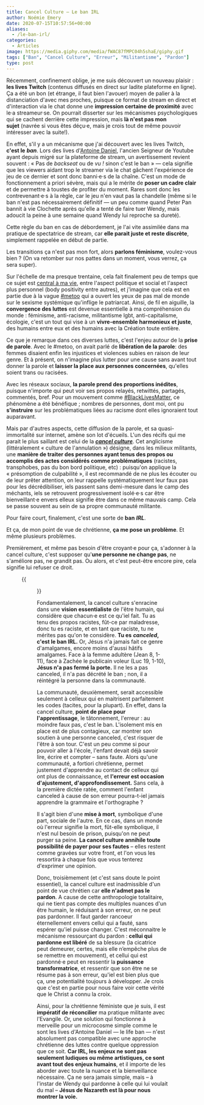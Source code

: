 ```yaml
---
title: Cancel Culture – Le ban IRL
author: Noémie Emery
date: 2020-07-15T10:57:56+00:00
aliases:
  - /le-ban-irl/
categories:
  - Articles
image: https://media.giphy.com/media/fWAC87fMPC04h5shaE/giphy.gif
tags: ["Ban", "Cancel Culture", "Erreur", "Militantisme", "Pardon"]
type: post
---
```


Récemment, confinement oblige, je me suis découvert un nouveau plaisir&nbsp;: **les lives Twitch** (contenus diffusés en direct sur ladite plateforme en ligne). Ça a été un bon (et étrange, il faut bien l'avouer) moyen de palier à la distanciation d'avec mes proches, puisque ce format de stream en direct et d'interaction via le chat donne une **impression certaine de proximité** avec le·a streameur·se. On pourrait disserter sur les mécanismes psychologiques qui se cachent derrière cette impression, mais **là n'est pas mon sujet**&nbsp;(navrée si vous êtes déçu·e, mais je crois tout de même pouvoir intéresser avec la suite!).

En effet, s'il y a un mécanisme que j'ai découvert avec les lives Twitch, **c'est le** _**ban**_. Lors des lives d'[Antoine Daniel][1], l'ancien Seigneur de Youtube ayant depuis migré sur la plateforme de stream, un avertissement revient souvent&nbsp;: «&nbsp;Pas de _backseat_ ou de _vu&nbsp;!_ sinon c'est le ban&nbsp;» — cela signifie que les viewers aidant trop le streamer via le chat gâchent l'expérience de jeu de ce dernier et sont donc banni·e·s de la chaîne. C'est un mode de fonctionnement a priori sévère, mais qui a le mérite de **poser un cadre clair** et de permettre à toustes de profiter du moment. Rares sont donc les contrevenant·e·s à la règle, car le jeu n'en vaut pas la chandelle (même si le ban n'est pas nécessairement définitif — un peu comme quand Peter Pan bannit à vie Clochette après qu'elle a tenté de faire tuer Wendy, mais adoucit la peine à une semaine quand Wendy lui reproche sa dureté).

Cette règle du ban en cas de débordement, je l'ai vite assimilée dans ma pratique de spectatrice de stream, car **elle parait juste et reste discrète**, simplement rappelée en début de partie.

Les transitions ça n'est pas mon fort, alors **parlons féminisme**, voulez-vous bien&nbsp;? (On va retomber sur nos pattes dans un moment, vous verrez, ça sera super).


Sur l'échelle de ma presque trentaine, cela fait finalement peu de temps que ce sujet est [central à ma vie][2], entre l'aspect politique et social et l'aspect plus personnel (body positivity entre autres), et j'imagine que cela est en partie due à la vague [#metoo][3] qui a ouvert les yeux de pas mal de monde sur le sexisme systémique qu'inflige le patriarcat. Ainsi, de fil en aiguille, la **convergence des luttes** est devenue essentielle à ma compréhension du monde&nbsp;: féminisme, anti-racisme, militantisme lgbt, anti-capitalisme, écologie, c'est un tout qui vise à un **vivre-ensemble harmonieux et juste**, des humains entre eux et des humains avec la Création toute entière.




Ce que je remarque dans ces diverses luttes, c'est l'enjeu autour de la **prise de parole**. Avec le #metoo, on avait parlé de <strong style="font-size: inherit;">libération de la parole</strong>: des femmes disaient enfin les injustices et violences subies en raison de leur genre. Et à présent, on n'imagine plus lutter pour une cause sans avant tout donner la parole et <strong style="font-size: inherit;">laisser la place aux personnes concernées</strong>, qu'elles soient trans ou racisées.

Avec les réseaux sociaux, **la parole prend des proportions inédites**, puisque n'importe qui peut voir ses propos relayés, retwittés, partagés, commentés, bref. Pour un mouvement comme [#BlackLivesMatter][4], ce phénomène a été bénéfique&nbsp;; nombres de personnes, dont moi, ont pu **s'instruire** sur les problématiques liées au racisme dont elles ignoraient tout auparavant.

Mais par d'autres aspects, cette diffusion de la parole, et sa quasi-immortalité sur internet, amène son lot d'écueils. L'un des récifs qui me parait le plus saillant est celui de la _**[cancel culture][5]**_. Cet anglicisme (littéralement&nbsp;«&nbsp;culture de l'annulation&nbsp;») désigne, dans les milieux militants, une **manière de traiter des personnes ayant tenus des propos ou accomplis des actes considérés comme problématiques**&nbsp;(racistes, transphobes, pas du bon bord politique, etc) : puisqu'on applique la «&nbsp;présomption de culpabilité&nbsp;», il est recommandé de ne plus les écouter ou de leur prêter attention, on leur rappelle systématiquement leur faux pas pour les décrédibiliser, iels passent sans demi-mesure dans le camp des méchants, iels se retrouvent progressivement isolé·e·s car être bienveillant·e envers elleux signifie être dans ce même mauvais camp. Cela se passe souvent au sein de sa propre communauté militante.

Pour faire court, finalement, c'est une sorte de **ban** _**IRL**_.

Et ça, de mon point de vue de chrétienne, **ça me pose un problème**. Et même plusieurs problèmes.

Premièrement, et même pas besoin d'être croyant·e pour ça, s'adonner à la cancel culture, c'est supposer qu'**une personne ne change pas**, ne s'améliore pas, ne grandit pas. Ou alors, et c'est peut-être encore pire, cela signifie lui refuser ce droit.<figure>

{{<figure src="/blog/2020/izma.webp" class="text-center">}}

Fondamentalement, la cancel culture s'enracine dans une **vision essentialiste** de l'être humain, qui considère que chacun·e est ce qu'iel fait. Tu as tenu des propos racistes, fût-ce par maladresse, donc tu es raciste, et en tant que raciste, tu ne mérites pas qu'on te considère. **Tu es** _**canceled**_**, c'est le ban IRL.** Or, Jésus n'a jamais fait ce genre d'amalgames, encore moins d'aussi hâtifs amalgames. Face à la femme adultère (Jean 8, 1-11), face à Zachée le publicain voleur (Luc 19, 1-10), **Jésus n'a pas fermé la porte.** Il ne les a pas canceled, il n'a pas décrété le ban&nbsp;; non, il a réintégré la personne dans la communauté.

La communauté, deuxièmement, serait accessible seulement à celleux qui en maitrisent parfaitement les codes (tacites, pour la plupart). En effet, dans la cancel culture, **point de place pour l'apprentissage**, le tâtonnement, l'erreur&nbsp;: au moindre faux pas, c'est le ban. L'isolement mis en place est de plus contagieux, car montrer son soutien à une personne canceled, c'est risquer de l'être à son tour. C'est un peu comme si pour pouvoir aller à l'école, l'enfant devait déjà savoir lire, écrire et compter – sans faute. Alors qu'une communauté, a fortiori chrétienne, permet justement d'apprendre au contact de celleux qui ont plus de connaissance, et **l'erreur est occasion d'ajustement, d'approfondissement.** Sans cela, à la première dictée ratée, comment l'enfant canceled à cause de son erreur pourra-t-iel jamais apprendre la grammaire et l'orthographe&nbsp;?

Il s'agit bien d'une **mise à mort**, symbolique d'une part, sociale de l'autre. En ce cas, dans un monde où l'erreur signifie la mort, fût-elle symbolique, il n'est nul besoin de prison, puisqu'on ne peut purger sa peine. **La cancel culture annihile toute possibilité de payer pour ses fautes** – elles restent comme gravées sur votre front, et l'on vous les ressortira à chaque fois que vous tenterez d'exprimer une opinion.

<!-- https://www.instagram.com/p/CBHK3exBlP9/?utm_source=ig_embed&utm_campaign=loading -->


Donc, troisièmement (et c'est sans doute le point essentiel), la cancel culture est inadmissible d'un point de vue chrétien car **elle n'admet pas le pardon**. A cause de cette anthropologie totalitaire, qui ne tient pas compte des multiples nuances d'un être humain, le réduisant à son erreur, on ne peut pas pardonner. Il faut garder rancoeur éternellement envers cellui qui a fauté, sans espérer qu'iel puisse changer. C'est méconnaitre le mécanisme ressourçant du pardon&nbsp;: **cellui qui pardonne est libéré** de sa blessure (la cicatrice peut demeurer, certes, mais elle n&#8217;empêche plus de se remettre en mouvement), et cellui qui est pardonné·e peut en ressentir la **puissance transformatrice**, et ressentir que son être ne se résume pas à son erreur, qu'iel est bien plus que ça, une potentialité toujours à développer. Je crois que c'est en partie pour nous faire voir cette vérité que le Christ a connu la croix.

Ainsi, pour la chrétienne féministe que je suis, il est **impératif de réconcilier** ma pratique militante avec l'Evangile. Or, une solution qui fonctionne à merveille pour un microcosme simple comme le sont les lives d'Antoine Daniel — le life ban — n'est absolument pas compatible avec une approche chrétienne des luttes contre quelque oppression que ce soit. **Car IRL, les enjeux ne sont pas seulement ludiques ou même artistiques, ce sont avant tout des enjeux humains**, et il importe de les aborder avec toute la nuance et la bienveillance nécessaire. Ça ne sera jamais simple, mais – à l'instar de Wendy qui pardonne à celle qui lui voulait du mal – **Jésus de Nazareth est là pour nous montrer la voie.**

 [1]: https://www.twitch.tv/antoinedaniellive
 [2]: http://pelerine-au-chocolat.blogspot.com/2016/11/petite-histoire-de-mon-feminisme.html
 [3]: https://www.instagram.com/metoomvmt/
 [4]: https://www.instagram.com/blklivesmatter/
 [5]: https://www.madmoizelle.com/cancel-culture-definition-1037892